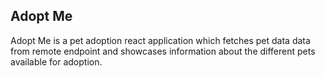 ## Adopt Me

Adopt Me is a pet adoption react application which fetches pet data data from remote endpoint and showcases information about the different pets available for adoption.
